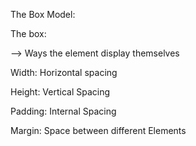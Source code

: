 The Box Model:

The box:

--> Ways the element display themselves

Width: Horizontal spacing

Height: Vertical Spacing

Padding: Internal Spacing

Margin: Space between different Elements